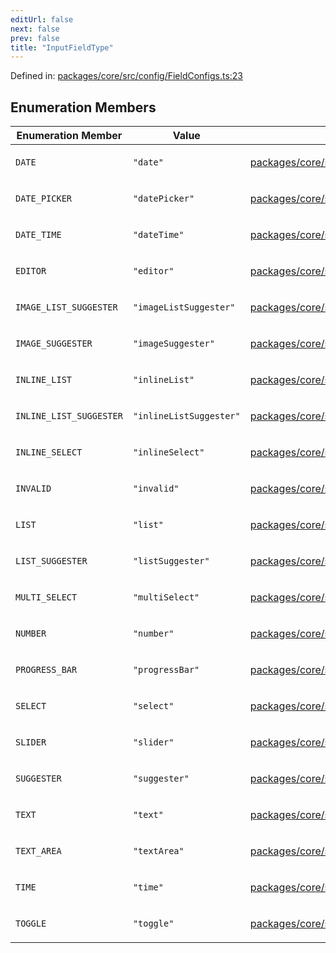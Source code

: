 ```yaml
---
editUrl: false
next: false
prev: false
title: "InputFieldType"
---
```


Defined in: [packages/core/src/config/FieldConfigs.ts:23](https://github.com/mProjectsCode/obsidian-meta-bind-plugin/blob/6e87907d27dd07b6437b63c980b11d2bfef62599/packages/core/src/config/FieldConfigs.ts#L23)

## Enumeration Members

<table>
<thead>
<tr>
<th>Enumeration Member</th>
<th>Value</th>
<th>Defined in</th>
</tr>
</thead>
<tbody>
<tr>
<td>

<a id="date"></a> `DATE`

</td>
<td>

`"date"`

</td>
<td>

[packages/core/src/config/FieldConfigs.ts:30](https://github.com/mProjectsCode/obsidian-meta-bind-plugin/blob/6e87907d27dd07b6437b63c980b11d2bfef62599/packages/core/src/config/FieldConfigs.ts#L30)

</td>
</tr>
<tr>
<td>

<a id="date_picker"></a> `DATE_PICKER`

</td>
<td>

`"datePicker"`

</td>
<td>

[packages/core/src/config/FieldConfigs.ts:32](https://github.com/mProjectsCode/obsidian-meta-bind-plugin/blob/6e87907d27dd07b6437b63c980b11d2bfef62599/packages/core/src/config/FieldConfigs.ts#L32)

</td>
</tr>
<tr>
<td>

<a id="date_time"></a> `DATE_TIME`

</td>
<td>

`"dateTime"`

</td>
<td>

[packages/core/src/config/FieldConfigs.ts:44](https://github.com/mProjectsCode/obsidian-meta-bind-plugin/blob/6e87907d27dd07b6437b63c980b11d2bfef62599/packages/core/src/config/FieldConfigs.ts#L44)

</td>
</tr>
<tr>
<td>

<a id="editor"></a> `EDITOR`

</td>
<td>

`"editor"`

</td>
<td>

[packages/core/src/config/FieldConfigs.ts:35](https://github.com/mProjectsCode/obsidian-meta-bind-plugin/blob/6e87907d27dd07b6437b63c980b11d2bfef62599/packages/core/src/config/FieldConfigs.ts#L35)

</td>
</tr>
<tr>
<td>

<a id="image_list_suggester"></a> `IMAGE_LIST_SUGGESTER`

</td>
<td>

`"imageListSuggester"`

</td>
<td>

[packages/core/src/config/FieldConfigs.ts:43](https://github.com/mProjectsCode/obsidian-meta-bind-plugin/blob/6e87907d27dd07b6437b63c980b11d2bfef62599/packages/core/src/config/FieldConfigs.ts#L43)

</td>
</tr>
<tr>
<td>

<a id="image_suggester"></a> `IMAGE_SUGGESTER`

</td>
<td>

`"imageSuggester"`

</td>
<td>

[packages/core/src/config/FieldConfigs.ts:36](https://github.com/mProjectsCode/obsidian-meta-bind-plugin/blob/6e87907d27dd07b6437b63c980b11d2bfef62599/packages/core/src/config/FieldConfigs.ts#L36)

</td>
</tr>
<tr>
<td>

<a id="inline_list"></a> `INLINE_LIST`

</td>
<td>

`"inlineList"`

</td>
<td>

[packages/core/src/config/FieldConfigs.ts:42](https://github.com/mProjectsCode/obsidian-meta-bind-plugin/blob/6e87907d27dd07b6437b63c980b11d2bfef62599/packages/core/src/config/FieldConfigs.ts#L42)

</td>
</tr>
<tr>
<td>

<a id="inline_list_suggester"></a> `INLINE_LIST_SUGGESTER`

</td>
<td>

`"inlineListSuggester"`

</td>
<td>

[packages/core/src/config/FieldConfigs.ts:41](https://github.com/mProjectsCode/obsidian-meta-bind-plugin/blob/6e87907d27dd07b6437b63c980b11d2bfef62599/packages/core/src/config/FieldConfigs.ts#L41)

</td>
</tr>
<tr>
<td>

<a id="inline_select"></a> `INLINE_SELECT`

</td>
<td>

`"inlineSelect"`

</td>
<td>

[packages/core/src/config/FieldConfigs.ts:38](https://github.com/mProjectsCode/obsidian-meta-bind-plugin/blob/6e87907d27dd07b6437b63c980b11d2bfef62599/packages/core/src/config/FieldConfigs.ts#L38)

</td>
</tr>
<tr>
<td>

<a id="invalid"></a> `INVALID`

</td>
<td>

`"invalid"`

</td>
<td>

[packages/core/src/config/FieldConfigs.ts:46](https://github.com/mProjectsCode/obsidian-meta-bind-plugin/blob/6e87907d27dd07b6437b63c980b11d2bfef62599/packages/core/src/config/FieldConfigs.ts#L46)

</td>
</tr>
<tr>
<td>

<a id="list"></a> `LIST`

</td>
<td>

`"list"`

</td>
<td>

[packages/core/src/config/FieldConfigs.ts:39](https://github.com/mProjectsCode/obsidian-meta-bind-plugin/blob/6e87907d27dd07b6437b63c980b11d2bfef62599/packages/core/src/config/FieldConfigs.ts#L39)

</td>
</tr>
<tr>
<td>

<a id="list_suggester"></a> `LIST_SUGGESTER`

</td>
<td>

`"listSuggester"`

</td>
<td>

[packages/core/src/config/FieldConfigs.ts:40](https://github.com/mProjectsCode/obsidian-meta-bind-plugin/blob/6e87907d27dd07b6437b63c980b11d2bfef62599/packages/core/src/config/FieldConfigs.ts#L40)

</td>
</tr>
<tr>
<td>

<a id="multi_select"></a> `MULTI_SELECT`

</td>
<td>

`"multiSelect"`

</td>
<td>

[packages/core/src/config/FieldConfigs.ts:29](https://github.com/mProjectsCode/obsidian-meta-bind-plugin/blob/6e87907d27dd07b6437b63c980b11d2bfef62599/packages/core/src/config/FieldConfigs.ts#L29)

</td>
</tr>
<tr>
<td>

<a id="number"></a> `NUMBER`

</td>
<td>

`"number"`

</td>
<td>

[packages/core/src/config/FieldConfigs.ts:33](https://github.com/mProjectsCode/obsidian-meta-bind-plugin/blob/6e87907d27dd07b6437b63c980b11d2bfef62599/packages/core/src/config/FieldConfigs.ts#L33)

</td>
</tr>
<tr>
<td>

<a id="progress_bar"></a> `PROGRESS_BAR`

</td>
<td>

`"progressBar"`

</td>
<td>

[packages/core/src/config/FieldConfigs.ts:37](https://github.com/mProjectsCode/obsidian-meta-bind-plugin/blob/6e87907d27dd07b6437b63c980b11d2bfef62599/packages/core/src/config/FieldConfigs.ts#L37)

</td>
</tr>
<tr>
<td>

<a id="select"></a> `SELECT`

</td>
<td>

`"select"`

</td>
<td>

[packages/core/src/config/FieldConfigs.ts:28](https://github.com/mProjectsCode/obsidian-meta-bind-plugin/blob/6e87907d27dd07b6437b63c980b11d2bfef62599/packages/core/src/config/FieldConfigs.ts#L28)

</td>
</tr>
<tr>
<td>

<a id="slider"></a> `SLIDER`

</td>
<td>

`"slider"`

</td>
<td>

[packages/core/src/config/FieldConfigs.ts:25](https://github.com/mProjectsCode/obsidian-meta-bind-plugin/blob/6e87907d27dd07b6437b63c980b11d2bfef62599/packages/core/src/config/FieldConfigs.ts#L25)

</td>
</tr>
<tr>
<td>

<a id="suggester"></a> `SUGGESTER`

</td>
<td>

`"suggester"`

</td>
<td>

[packages/core/src/config/FieldConfigs.ts:34](https://github.com/mProjectsCode/obsidian-meta-bind-plugin/blob/6e87907d27dd07b6437b63c980b11d2bfef62599/packages/core/src/config/FieldConfigs.ts#L34)

</td>
</tr>
<tr>
<td>

<a id="text"></a> `TEXT`

</td>
<td>

`"text"`

</td>
<td>

[packages/core/src/config/FieldConfigs.ts:26](https://github.com/mProjectsCode/obsidian-meta-bind-plugin/blob/6e87907d27dd07b6437b63c980b11d2bfef62599/packages/core/src/config/FieldConfigs.ts#L26)

</td>
</tr>
<tr>
<td>

<a id="text_area"></a> `TEXT_AREA`

</td>
<td>

`"textArea"`

</td>
<td>

[packages/core/src/config/FieldConfigs.ts:27](https://github.com/mProjectsCode/obsidian-meta-bind-plugin/blob/6e87907d27dd07b6437b63c980b11d2bfef62599/packages/core/src/config/FieldConfigs.ts#L27)

</td>
</tr>
<tr>
<td>

<a id="time"></a> `TIME`

</td>
<td>

`"time"`

</td>
<td>

[packages/core/src/config/FieldConfigs.ts:31](https://github.com/mProjectsCode/obsidian-meta-bind-plugin/blob/6e87907d27dd07b6437b63c980b11d2bfef62599/packages/core/src/config/FieldConfigs.ts#L31)

</td>
</tr>
<tr>
<td>

<a id="toggle"></a> `TOGGLE`

</td>
<td>

`"toggle"`

</td>
<td>

[packages/core/src/config/FieldConfigs.ts:24](https://github.com/mProjectsCode/obsidian-meta-bind-plugin/blob/6e87907d27dd07b6437b63c980b11d2bfef62599/packages/core/src/config/FieldConfigs.ts#L24)

</td>
</tr>
</tbody>
</table>
